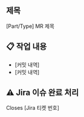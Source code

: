 ## 제목

[Part/Type] MR 제목

## 📋 작업 내용

- [커밋 내역]
- [커밋 내역]


## ⚠️ Jira 이슈 완료 처리

Closes [Jira 티켓 번호]